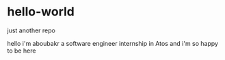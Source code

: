 # hello-world
just another repo

hello i'm aboubakr a software engineer internship in Atos and i'm so happy to be here
